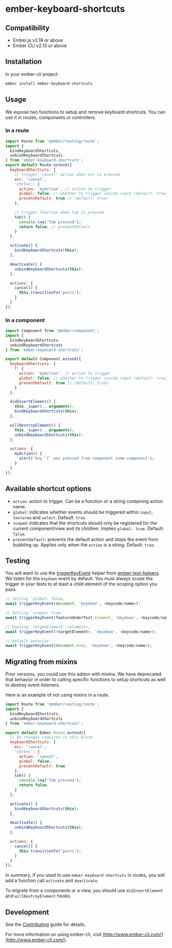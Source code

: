 # ember-keyboard-shortcuts


## Compatibility

* Ember.js v2.18 or above
* Ember CLI v2.13 or above


## Installation

In your ember-cli project:

```bash
ember install ember-keyboard-shortcuts
```

## Usage

We expose two functions to setup and remove keyboard shortcuts. You can use it
in routes, components or controllers.

### In a route

```javascript
import Route from '@ember/routing/route';
import {
  bindKeyboardShortcuts,
  unbindKeyboardShortcuts
} from 'ember-keyboard-shortcuts';
export default Route.extend({
  keyboardShortcuts: {
    // trigger 'cancel' action when esc is pressed
    esc: 'cancel',
    'ctrl+c': {
      action: 'myAction', // action to trigger
      global: false, // whether to trigger inside input (default: true)
      preventDefault: true // (default: true)
    },

    // trigger function when tab is pressed
    tab() {
      console.log('Tab pressed');
      return false; // preventDefault
    }
  },

  activate() {
    bindKeyboardShortcuts(this);
  },

  deactivate() {
    unbindKeyboardShortcuts(this);
  },

  actions: {
    cancel() {
      this.transitionTo('posts');
    }
  }
});
```

### In a component

```javascript
import Component from '@ember/component';
import {
  bindKeyboardShortcuts,
  unbindKeyboardShortcuts
} from 'ember-keyboard-shortcuts';

export default Component.extend({
  keyboardShortcuts: {
    f: {
      action: 'myAction', // action to trigger
      global: false, // whether to trigger inside input (default: true)
      preventDefault: true // (default: true)
    }
  },

  didInsertElement() {
    this._super(...arguments);
    bindKeyboardShortcuts(this);
  },

  willDestroyElement() {
    this._super(...arguments);
    unbindKeyboardShortcuts(this);
  },

  actions: {
    myAction() {
      alert('key `f` was pressed from component some-component');
    }
  }
});
```

## Available shortcut options

- `action`: action to trigger. Can be a function or a string containing action name.
- `global`: indicates whether events should be triggered within `input`, `textarea` and `select`. Default: `true`.
- `scoped`: indicates that the shortcuts should only be registered for the current component/view and its children. Implies `global: true`. Default: `false`.
- `preventDefault`: prevents the default action and stops the event from bubbling up. Applies only when the `action` is a string. Default: `true`.

## Testing

You will want to use the [triggerKeyEvent](https://github.com/emberjs/ember-test-helpers/blob/master/API.md#triggerkeyevent) helper from [ember-test-helpers](https://github.com/emberjs/ember-test-helpers).  We listen for the `keydown` event by default. You must always scope the trigger in your tests to at least a child element of the scoping option you pass.

```javascript
// Setting `global: false,`
await triggerKeyEvent(document, 'keydown', <keycode/name>);

// Setting `scoped: true,`
await triggerKeyEvent(featureUnderTest.element, 'keydown', <keycode/name>);

// Passing `targetElement: <element>,`
await triggerKeyEvent(<targetElement>, 'keydown', <keycode/name>);

// Default behavior
await triggerKeyEvent(document.body, 'keydown', <keycode/name>);
```

## Migrating from mixins

Prior versions, you could use this addon with mixins. We have deprecated that
behavior in order to calling specific functions to setup shortcuts as well to
destroy event listeners.

Here is an example of not using mixins in a route.

```js
import Route from '@ember/routing/route';
import {
  bindKeyboardShortcuts,
  unbindKeyboardShortcuts
} from 'ember-keyboard-shortcuts';

export default Ember.Route.extend({
  // No changes required in this block
  keyboardShortcuts: {
    esc: 'cancel',
    'ctrl+c': {
      action: 'cancel',
      global: false,
      preventDefault: true
    },
    tab() {
      console.log('Tab pressed');
      return false;
    }
  },

  activate() {
    bindKeyboardShortcuts(this);
  },

  deactivate() {
    unbindKeyboardShortcuts(this);
  },

  actions: {
    cancel() {
      this.transitionTo('posts');
    }
  }
});
```

In summary, if you used to use `ember-keyboard-shortcuts` in routes, you will
add a function call `activate` and `deactivate`.

To migrate from a components or a view, you should use `didInsertElement` and
`willDestroyElement` hooks.

## Development

See the [Contributing](CONTRIBUTING.md) guide for details.

For more information on using ember-cli, visit [http://www.ember-cli.com/](http://www.ember-cli.com/).
